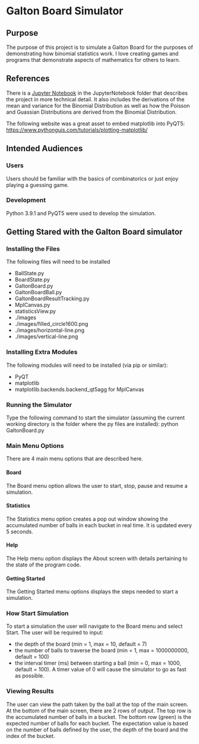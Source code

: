 # Galton Board Simulator
## Purpose
The purpose of this project is to simulate a Galton Board for the purposes of demonstrating
how binomial statistics work.  I love creating games and programs that demonstrate aspects
of mathematics for others to learn.
## References
There is a [Jupyter Notebook](https://github.com/jdumont01/GaltonBoard/blob/main/JupyterNotebook/Galton%20Board.ipynb)
in the JupyterNotebook folder that describes the project in more
technical detail.  It also includes the derivations of the mean and variance for the Binomial
Distribution as well as how the Poisson and Guassian Distributions are derived from the 
Binomial Distribution.

The following website was a great asset to embed matplotlib into PyQT5:
https://www.pythonguis.com/tutorials/plotting-matplotlib/

## Intended Audiences
### Users
Users should be familiar with the basics of combinatorics or just enjoy playing a guessing game.  
### Development
Python 3.9.1 and PyQT5 were used to develop the simulation.
## Getting Stared with the Galton Board simulator
### Installing the Files
The following files will need to be installed
- BallState.py
- BoardState.py
- GaltonBoard.py
- GaltonBoardBall.py
- GaltonBoardResultTracking.py
- MplCanvas.py
- statisticsView.py
- ./images
- ./images/filled_circle1600.png
- ./images/horizontal-line.png
- ./images/vertical-line.png
### Installing Extra Modules
The following modules will need to be installed (via pip or similar):
- PyQT
- matplotlib
- matplotlib.backends.backend_qt5agg for MplCanvas
### Running the Simulator
Type the following command to start the simulator (assuming the current working directory is the folder where the py files are installed):
python GaltonBoard.py
### Main Menu Options
There are 4 main menu options that are described here.
#### Board
The Board menu option allows the user to start, stop, pause and resume a simulation.
#### Statistics
The Statistics menu option creates a pop out window showing the accumulated number of balls in each bucket in real time.  It is updated every 5 seconds.
#### Help
The Help menu option displays the About screen with details pertaining to the state of the program code.
#### Getting Started
The Getting Started menu options displays the steps needed to start a simulation.
### How Start Simulation
To start a simulation the user will navigate to the Board menu and select Start.
The user will be required to input: 
- the depth of the board (min = 1, max = 10, default = 7)
- the number of balls to traverse the board (min = 1, max = 1000000000, default = 100)
- the interval timer (ms) between starting a ball (min = 0, max = 1000, default = 100).  A timer value of 0 will cause the simulator to go as fast as possible.
### Viewing Results
The user can view the path taken by the ball at the top of the main screen.  At the bottom of the main screen, there are 2 rows of output. 
The top row is the accumulated number of balls in a bucket.
The bottom row (green) is the expected number of balls for each bucket.
The expectation value is based on the number of balls defined by the user, the depth of the board and the index of the bucket.
